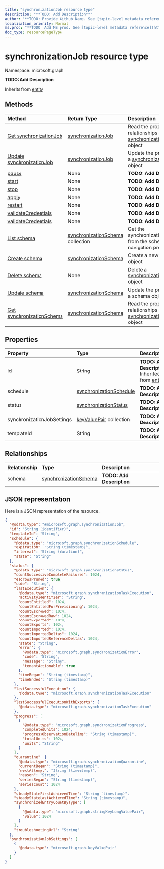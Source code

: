 ```yaml
---
title: "synchronizationJob resource type"
description: "**TODO: Add Description**"
author: "**TODO: Provide Github Name. See [topic-level metadata reference](https://msgo.azurewebsites.net/add/document/guidelines/metadata.html#topic-level-metadata)**"
localization_priority: Normal
ms.prod: "**TODO: Add MS prod. See [topic-level metadata reference](https://msgo.azurewebsites.net/add/document/guidelines/metadata.html#topic-level-metadata)**"
doc_type: resourcePageType
---
```


# synchronizationJob resource type


Namespace: microsoft.graph

**TODO: Add Description**


Inherits from [entity](../resources/entity.md)

## Methods
|Method|Return Type|Description|
|:---|:---|:---|
|[Get synchronizationJob](../api/synchronizationjob-get.md)|[synchronizationJob](../resources/synchronizationjob.md)|Read the properties and relationships of a [synchronizationJob](../resources/synchronizationjob.md) object.|
|[Update synchronizationJob](../api/synchronizationjob-update.md)|[synchronizationJob](../resources/synchronizationjob.md)|Update the properties of a [synchronizationJob](../resources/synchronizationjob.md) object.|
|[pause](../api/synchronizationjob-pause.md)|None|**TODO: Add Description**|
|[start](../api/synchronizationjob-start.md)|None|**TODO: Add Description**|
|[stop](../api/synchronizationjob-stop.md)|None|**TODO: Add Description**|
|[apply](../api/synchronizationjob-apply.md)|None|**TODO: Add Description**|
|[restart](../api/synchronizationjob-restart.md)|None|**TODO: Add Description**|
|[validateCredentials](../api/synchronizationjob-validatecredentials.md)|None|**TODO: Add Description**|
|[validateCredentials](../api/synchronizationjob-validatecredentials.md)|None|**TODO: Add Description**|
|[List schema](../api/synchronizationjob-list-schema.md)|[synchronizationSchema](../resources/synchronizationschema.md) collection|Get the synchronizationSchemas from the schema navigation property.|
|[Create schema](../api/synchronizationjob-post-schema.md)|[synchronizationSchema](../resources/synchronizationschema.md)|Create a new schema object.|
|[Delete schema](../api/synchronizationjob-delete-schema.md)|None|Delete a [synchronizationSchema](../resources/synchronizationschema.md) object.|
|[Update schema](../api/synchronizationjob-update-schema.md)|[synchronizationSchema](../resources/synchronizationschema.md)|Update the properties of a schema object.|
|[Get synchronizationSchema](../api/synchronizationschema-get.md)|[synchronizationSchema](../resources/synchronizationschema.md)|Read the properties and relationships of a [synchronizationSchema](../resources/synchronizationschema.md) object.|

## Properties
|Property|Type|Description|
|:---|:---|:---|
|id|String|**TODO: Add Description** Inherited from [entity](../resources/entity.md)|
|schedule|[synchronizationSchedule](../resources/synchronizationschedule.md)|**TODO: Add Description**|
|status|[synchronizationStatus](../resources/synchronizationstatus.md)|**TODO: Add Description**|
|synchronizationJobSettings|[keyValuePair](../resources/keyvaluepair.md) collection|**TODO: Add Description**|
|templateId|String|**TODO: Add Description**|

## Relationships
|Relationship|Type|Description|
|:---|:---|:---|
|schema|[synchronizationSchema](../resources/synchronizationschema.md)|**TODO: Add Description**|

## JSON representation
Here is a JSON representation of the resource.
<!-- {
  "blockType": "resource",
  "keyProperty": "id",
  "@odata.type": "microsoft.graph.synchronizationJob",
  "baseType": "microsoft.graph.entity",
  "openType": false
}
-->
``` json
{
  "@odata.type": "#microsoft.graph.synchronizationJob",
  "id": "String (identifier)",
  "templateId": "String",
  "schedule": {
    "@odata.type": "microsoft.graph.synchronizationSchedule",
    "expiration": "String (timestamp)",
    "interval": "String (duration)",
    "state": "String"
  },
  "status": {
    "@odata.type": "microsoft.graph.synchronizationStatus",
    "countSuccessiveCompleteFailures": 1024,
    "escrowsPruned": true,
    "code": "String",
    "lastExecution": {
      "@odata.type": "microsoft.graph.synchronizationTaskExecution",
      "activityIdentifier": "String",
      "countEntitled": 1024,
      "countEntitledForProvisioning": 1024,
      "countEscrowed": 1024,
      "countEscrowedRaw": 1024,
      "countExported": 1024,
      "countExports": 1024,
      "countImported": 1024,
      "countImportedDeltas": 1024,
      "countImportedReferenceDeltas": 1024,
      "state": "String",
      "error": {
        "@odata.type": "microsoft.graph.synchronizationError",
        "code": "String",
        "message": "String",
        "tenantActionable": true
      },
      "timeBegan": "String (timestamp)",
      "timeEnded": "String (timestamp)"
    },
    "lastSuccessfulExecution": {
      "@odata.type": "microsoft.graph.synchronizationTaskExecution"
    },
    "lastSuccessfulExecutionWithExports": {
      "@odata.type": "microsoft.graph.synchronizationTaskExecution"
    },
    "progress": [
      {
        "@odata.type": "microsoft.graph.synchronizationProgress",
        "completedUnits": 1024,
        "progressObservationDateTime": "String (timestamp)",
        "totalUnits": 1024,
        "units": "String"
      }
    ],
    "quarantine": {
      "@odata.type": "microsoft.graph.synchronizationQuarantine",
      "currentBegan": "String (timestamp)",
      "nextAttempt": "String (timestamp)",
      "reason": "String",
      "seriesBegan": "String (timestamp)",
      "seriesCount": 1024
    },
    "steadyStateFirstAchievedTime": "String (timestamp)",
    "steadyStateLastAchievedTime": "String (timestamp)",
    "synchronizedEntryCountByType": [
      {
        "@odata.type": "microsoft.graph.stringKeyLongValuePair",
        "value": 1024
      }
    ],
    "troubleshootingUrl": "String"
  },
  "synchronizationJobSettings": [
    {
      "@odata.type": "microsoft.graph.keyValuePair"
    }
  ]
}
```

